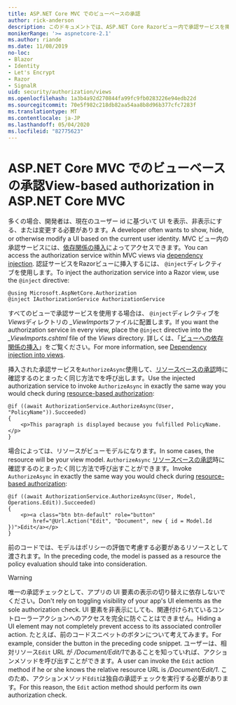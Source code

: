 ```yaml
---
title: ASP.NET Core MVC でのビューベースの承認
author: rick-anderson
description: このドキュメントでは、ASP.NET Core Razorビュー内で承認サービスを挿入および利用する方法について説明します。
monikerRange: '>= aspnetcore-2.1'
ms.author: riande
ms.date: 11/08/2019
no-loc:
- Blazor
- Identity
- Let's Encrypt
- Razor
- SignalR
uid: security/authorization/views
ms.openlocfilehash: 1a3b4a92d270844fa99fc9fb0283226e94edb22d
ms.sourcegitcommit: 70e5f982c218db82aa54aa8b8d96b377cfc7283f
ms.translationtype: MT
ms.contentlocale: ja-JP
ms.lasthandoff: 05/04/2020
ms.locfileid: "82775623"
---
```

# <a name="view-based-authorization-in-aspnet-core-mvc"></a><span data-ttu-id="fb6f4-103">ASP.NET Core MVC でのビューベースの承認</span><span class="sxs-lookup"><span data-stu-id="fb6f4-103">View-based authorization in ASP.NET Core MVC</span></span>

<span data-ttu-id="fb6f4-104">多くの場合、開発者は、現在のユーザー id に基づいて UI を表示、非表示にする、または変更する必要があります。</span><span class="sxs-lookup"><span data-stu-id="fb6f4-104">A developer often wants to show, hide, or otherwise modify a UI based on the current user identity.</span></span> <span data-ttu-id="fb6f4-105">MVC ビュー内の承認サービスには、[依存関係の挿入](xref:fundamentals/dependency-injection)によってアクセスできます。</span><span class="sxs-lookup"><span data-stu-id="fb6f4-105">You can access the authorization service within MVC views via [dependency injection](xref:fundamentals/dependency-injection).</span></span> <span data-ttu-id="fb6f4-106">認証サービスをRazorビューに挿入するには、 `@inject`ディレクティブを使用します。</span><span class="sxs-lookup"><span data-stu-id="fb6f4-106">To inject the authorization service into a Razor view, use the `@inject` directive:</span></span>

```cshtml
@using Microsoft.AspNetCore.Authorization
@inject IAuthorizationService AuthorizationService
```

<span data-ttu-id="fb6f4-107">すべてのビューで承認サービスを使用する場合は、 `@inject`ディレクティブを*Views*ディレクトリの *_ViewImports*ファイルに配置します。</span><span class="sxs-lookup"><span data-stu-id="fb6f4-107">If you want the authorization service in every view, place the `@inject` directive into the *_ViewImports.cshtml* file of the *Views* directory.</span></span> <span data-ttu-id="fb6f4-108">詳しくは、「[ビューへの依存関係の挿入](xref:mvc/views/dependency-injection)」をご覧ください。</span><span class="sxs-lookup"><span data-stu-id="fb6f4-108">For more information, see [Dependency injection into views](xref:mvc/views/dependency-injection).</span></span>

<span data-ttu-id="fb6f4-109">挿入された承認サービスを`AuthorizeAsync`使用して、[リソースベースの承認](xref:security/authorization/resourcebased#security-authorization-resource-based-imperative)時に確認するのとまったく同じ方法でを呼び出します。</span><span class="sxs-lookup"><span data-stu-id="fb6f4-109">Use the injected authorization service to invoke `AuthorizeAsync` in exactly the same way you would check during [resource-based authorization](xref:security/authorization/resourcebased#security-authorization-resource-based-imperative):</span></span>

```cshtml
@if ((await AuthorizationService.AuthorizeAsync(User, "PolicyName")).Succeeded)
{
    <p>This paragraph is displayed because you fulfilled PolicyName.</p>
}
```

<span data-ttu-id="fb6f4-110">場合によっては、リソースがビューモデルになります。</span><span class="sxs-lookup"><span data-stu-id="fb6f4-110">In some cases, the resource will be your view model.</span></span> <span data-ttu-id="fb6f4-111">`AuthorizeAsync` [リソースベースの承認](xref:security/authorization/resourcebased#security-authorization-resource-based-imperative)時に確認するのとまったく同じ方法で呼び出すことができます。</span><span class="sxs-lookup"><span data-stu-id="fb6f4-111">Invoke `AuthorizeAsync` in exactly the same way you would check during [resource-based authorization](xref:security/authorization/resourcebased#security-authorization-resource-based-imperative):</span></span>

```cshtml
@if ((await AuthorizationService.AuthorizeAsync(User, Model, Operations.Edit)).Succeeded)
{
    <p><a class="btn btn-default" role="button"
        href="@Url.Action("Edit", "Document", new { id = Model.Id })">Edit</a></p>
}
```

<span data-ttu-id="fb6f4-112">前のコードでは、モデルはポリシーの評価で考慮する必要があるリソースとして渡されます。</span><span class="sxs-lookup"><span data-stu-id="fb6f4-112">In the preceding code, the model is passed as a resource the policy evaluation should take into consideration.</span></span>

> [!WARNING]
> <span data-ttu-id="fb6f4-113">唯一の承認チェックとして、アプリの UI 要素の表示の切り替えに依存しないでください。</span><span class="sxs-lookup"><span data-stu-id="fb6f4-113">Don't rely on toggling visibility of your app's UI elements as the sole authorization check.</span></span> <span data-ttu-id="fb6f4-114">UI 要素を非表示にしても、関連付けられているコントローラーアクションへのアクセスを完全に防ぐことはできません。</span><span class="sxs-lookup"><span data-stu-id="fb6f4-114">Hiding a UI element may not completely prevent access to its associated controller action.</span></span> <span data-ttu-id="fb6f4-115">たとえば、前のコードスニペットのボタンについて考えてみます。</span><span class="sxs-lookup"><span data-stu-id="fb6f4-115">For example, consider the button in the preceding code snippet.</span></span> <span data-ttu-id="fb6f4-116">ユーザーは、相対リソース`Edit` URL が */Document/Edit/1*であることを知っていれば、アクションメソッドを呼び出すことができます。</span><span class="sxs-lookup"><span data-stu-id="fb6f4-116">A user can invoke the `Edit` action method if he or she knows the relative resource URL is */Document/Edit/1*.</span></span> <span data-ttu-id="fb6f4-117">このため、アクションメソッド`Edit`は独自の承認チェックを実行する必要があります。</span><span class="sxs-lookup"><span data-stu-id="fb6f4-117">For this reason, the `Edit` action method should perform its own authorization check.</span></span>
